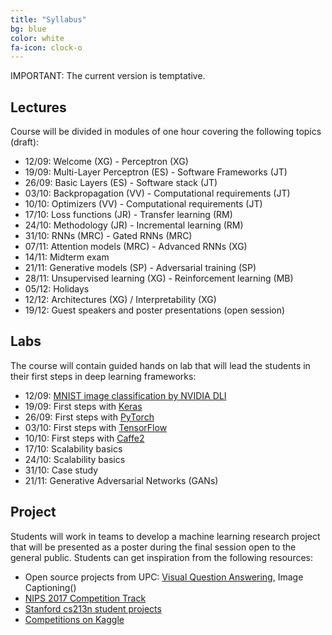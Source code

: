 ```yaml
---
title: "Syllabus"
bg: blue
color: white
fa-icon: clock-o
---
```


IMPORTANT: The current version is temptative.

## Lectures

Course will be divided in modules of one hour covering the following topics (draft):

* 12/09: Welcome (XG) - Perceptron (XG)
* 19/09: Multi-Layer Perceptron (ES) - Software Frameworks (JT)
* 26/09: Basic Layers (ES) - Software stack (JT)
* 03/10: Backpropagation (VV) - Computational requirements (JT)
* 10/10: Optimizers (VV) - Computational requirements (JT)
* 17/10: Loss functions (JR) - Transfer learning (RM)
* 24/10: Methodology (JR) - Incremental learning (RM)
* 31/10: RNNs (MRC) - Gated RNNs (MRC)
* 07/11: Attention models (MRC) - Advanced RNNs (XG)
* 14/11: Midterm exam
* 21/11: Generative models (SP) - Adversarial training (SP)
* 28/11: Unsupervised learning (XG) - Reinforcement learning (MB)
* 05/12: Holidays
* 12/12: Architectures (XG) / Interpretability (XG)
* 19/12: Guest speakers and poster presentations (open session)

## Labs
The course will contain guided hands on lab that will lead the students in their first steps in deep learning frameworks:

* 12/09: [MNIST image classification by NVIDIA DLI](https://nvidia.qwiklab.com/focuses/preview/1579?locale=en)
* 19/09: First steps with [Keras](https://keras.io/)
* 26/09: First steps with [PyTorch](http://pytorch.org/)
* 03/10: First steps with [TensorFlow](https://www.tensorflow.org/)
* 10/10: First steps with [Caffe2](https://caffe2.ai/)
* 17/10: Scalability basics
* 24/10: Scalability basics
* 31/10: Case study
* 21/11: Generative Adversarial Networks (GANs)

## Project

Students will work in teams to develop a machine learning research project that will be presented as a poster during the final session open to the general public. Students can get inspiration from the following resources:

* Open source projects from UPC: [Visual Question Answering](), Image Captioning()
* [NIPS 2017 Competition Track](https://nips.cc/Conferences/2017/CompetitionTrack)
* [Stanford cs213n student projects](http://cs231n.stanford.edu/reports.html)
* [Competitions on Kaggle](https://www.kaggle.com/competitions)
